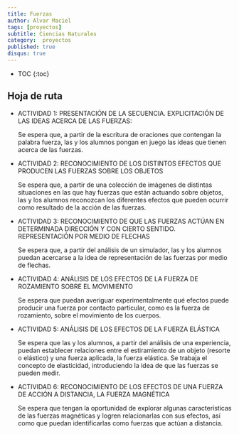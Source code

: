 ```yaml
---
title: Fuerzas
author: Alvar Maciel
tags: [proyectos]
subtitle: Ciencias Naturales
category:  proyectos
published: true
disqus: true
---
```

* TOC
{:toc}

## Hoja de ruta

* ACTIVIDAD 1: PRESENTACIÓN DE LA SECUENCIA. EXPLICITACIÓN DE LAS IDEAS ACERCA
DE LAS FUERZAS:

  Se espera que, a partir de la escritura de oraciones que contengan la palabra fuerza, las y los alumnos pongan en juego las ideas que tienen acerca de las fuerzas.
* ACTIVIDAD 2: RECONOCIMIENTO DE LOS DISTINTOS EFECTOS QUE PRODUCEN LAS FUERZAS
SOBRE LOS OBJETOS

  Se espera que, a partir de una colección de imágenes de distintas situaciones en las que hay fuerzas que están actuando sobre objetos, las y los alumnos reconozcan los diferentes efectos que pueden ocurrir como resultado de la acción de las fuerzas.
* ACTIVIDAD 3: RECONOCIMIENTO DE QUE LAS FUERZAS ACTÚAN EN DETERMINADA DIRECCIÓN Y CON CIERTO SENTIDO. REPRESENTACIÓN POR MEDIO DE FLECHAS

  Se espera que, a partir del análisis de un simulador, las y los alumnos puedan acercarse a la idea de representación de las fuerzas por medio de flechas.
* ACTIVIDAD 4: ANÁLISIS DE LOS EFECTOS DE LA FUERZA DE ROZAMIENTO SOBRE EL MOVIMIENTO


  Se espera que puedan averiguar experimentalmente qué efectos puede producir una fuerza por contacto particular, como es la fuerza de rozamiento, sobre el movimiento de los cuerpos.
* ACTIVIDAD 5: ANÁLISIS DE LOS EFECTOS DE LA FUERZA ELÁSTICA

  Se espera que las y los alumnos, a partir del análisis de una experiencia, puedan establecer relaciones entre el estiramiento de un objeto (resorte o elástico) y una fuerza aplicada, la fuerza elástica. Se trabaja el concepto de elasticidad, introduciendo la idea de que las fuerzas se pueden medir.
* ACTIVIDAD 6: RECONOCIMIENTO DE LOS EFECTOS DE UNA FUERZA DE ACCIÓN A DISTANCIA, LA FUERZA MAGNÉTICA

  Se espera que tengan la oportunidad de explorar algunas características de las fuerzas magnéticas y logren relacionarlas con sus efectos, así como que puedan identificarlas como fuerzas que actúan a distancia.
